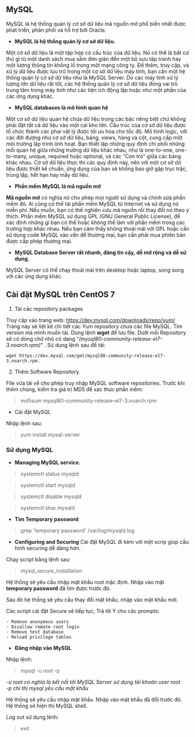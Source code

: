 ## MySQL

MySQL là hệ thống quản lý cơ sở dữ liệu mã nguồn mở phổ biến nhất được phát triển, phân phối và hỗ trợ bởi Oracle.

* **MySQL là hệ thống quản lý cơ sở dữ liệu.**

Một cơ sở dữ liệu là một tập hợp có cấu trúc của dữ liệu.
Nó có thể là bất cứ thứ gì từ một danh sách mua sắm đơn giản đến một bộ sưu tập tranh hay một lượng thông tin khổng lồ trong một mạng công ty.
Để thêm, truy cập, và xử lý dữ liệu được lưu trữ trong một cơ sở dữ liệu máy tính, bạn cần một hệ thống quản lý cơ sở dữ liệu như là MySQL Server.
Do các máy tính xử lý lượng lớn dữ liệu rất tốt, các hệ thống quản lý cơ sở dữ liệu đóng vai trò trung tâm trong máy tính như các tiện ích động lập hoặc như một phần của các ứng dụng khác.

* **MySQL databases là mô hình quan hệ**

Một cơ sở dữ liệu quan hệ chứa dữ liệu trong các bác riêng biệt chứ không phải đặt tất cả dữ liệu vào một cái kho lớn.
Cấu trúc của cơ sở dữ liệu được tổ chức thành các phai vật lý được tối ưu hóa cho tốc độ.
Mô hình logic, với các đới đượng như cơ sở dữ liệu, bảng, views, hàng và cột, cung cấp một môi trường lập trình linh hoạt.
Bạn thiết lập những quy định chi phối những mối quan hệ giữa những trường dữ liệu khác nhau, như là one-to-one, one-to-many, unique, required hoặc optional, và các "Con trỏ" giữa các bảng khác nhau.
Cơ sở dữ liệu thực thi các quy định này, nên với một cơ sở dữ liệu được thiết kế chuẩn, ứng dụng của bạn sẽ khống bao giờ gặp trục trặc, trùng lặp, hết hạn hay mấy dữ liệu.

* **Phần mềm MySQL là mã nguồn mở**

**Mã nguồn mở** có nghĩa nó cho phép mọi người sử dụng và chỉnh sửa phần mềm đó. Ai cũng có thể tải phần mềm MySQL từ Internet và sử dụng nó miễn phí. Nếu muốn, bạn có thể nghiên cứu mã nguồn rồi thay đổi nó theo ý thích.
Phần mềm MySQL sử dụng GPL (GNU General Public License), để xác định những gì bạn có thể hoặc không thể làm với phần mềm trong các trường hợp khác nhau.
Nếu bạn cảm thấy không thoải mái với GPL hoặc cần sử dụng code MySQL vào vấn đề thương mại, bạn cần phải mua phiên bản được cấp phép thương mại.

* **MySQL Database Server rất nhanh, đáng tin cậy, dễ mở rộng và dễ sử dụng.**

MySQL Server có thể chạy thoải mái trên desktop hoặc laptop, song song với các ứng dụng khác.

## Cài đặt MySQL trên CentOS 7

1. Tải các repository packages

Truy cập vào trang web: https://dev.mysql.com/downloads/repo/yum/
Trang này sẽ liệt kê chi tiết các Yum repository chưa các file MySQL. Tìm version mà mình muốn tải.
Dùng lệnh **wget** để lưu file. Dưới mỗi Repository sẽ có dòng chữ nhỏ có dạng "*(mysql80-community-release-el7-3.noarch.rpm)*" . Sử dụng lệnh sau để tải:

    wget https://dev.mysql.com/get/mysql80-community-release-el7-3.noarch.rpm.

2. Thêm Software Repository.

File vừa tải về cho phép truy nhập MySQL software repositories. Trước khi thêm chúng, kiểm tra giá trị MD5 để xác thực phần mềm:

> md5sum mysql80-community-release-el7-3.noarch.rpm

* Cài đặt MySQL

Nhập lệnh sau:

>yum install mysql-server

### Sử dụng MySQL

* **Managing MySQL service.**

>systemctl status mysqld

>systemctl start mysqld

>systemctl disable mysqld

>systemctl stop mysqld

* **Tìm Temporary password**

> grep 'temporary password' /var/log/mysqld.log

* **Configuring and Securing**
Cài đặt MySQL đi kèm với một scrip giúp cấu hình securing dễ dàng hơn.

Chạy script bằng lệnh sau:

> mysql_secure_installation

Hệ thống sẽ yêu cầu nhập mật khẩu root mặc định. Nhập vào mật **temporary password** đã tìm được trước đó.

Sau đó hệ thống sẽ yêu cầu thay đổi mật khẩu, nhập vào mật khẩu mới.

Các script cài đặt Secure sẽ tiếp tục, Trả lời Y cho các prompts:

    - Remove anonymous users
    - Disallow remote root login
    - Remove test database
    - Reload privilege tables

* **Đăng nhập vào MySQL**

Nhập lệnh:

> mysql -u root -p

  *-u root có nghĩa là kết nối tới MySQL Server sử dụng tài khoản user root*
  <br>*-p chỉ thị mysql yêu cầu mật khẩu*

Hệ thống sẽ yêu cầu nhập mật khẩu. Nhập vào mật khẩu đã đổi trước đó. Hệ thống sẽ hiện thị MySQL shell.

Log out sử dụng lênh:

> exit
